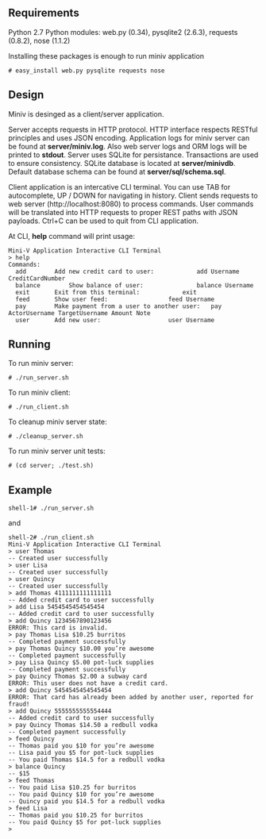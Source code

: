 Requirements
----------------
Python 2.7
Python modules: web.py (0.34), pysqlite2 (2.6.3), requests (0.8.2), nose (1.1.2)

Installing these packages is enough to run miniv application

    # easy_install web.py pysqlite requests nose

Design
----------------
Miniv is desinged as a client/server application. 

Server accepts requests in HTTP protocol. HTTP interface respects RESTful principles and uses JSON encoding. Application logs for miniv server can be found at **server/miniv.log**. Also web server logs and ORM logs will be printed to **stdout**. Server uses SQLite for persistance. Transactions are used to ensure consistency. SQLite database is located at **server/minivdb**. Default database schema can be found at **server/sql/schema.sql**.

Client application is an intercative CLI terminal. You can use TAB for autocomplete, UP / DOWN for navigating in history. Client sends requests to web server (http://localhost:8080) to process commands. User commands will be translated into HTTP requests to proper REST paths with JSON payloads. Ctrl+C can be used to quit from CLI application. 

At CLI, **help** command will print usage:

    Mini-V Application Interactive CLI Terminal
    > help
    Commands:
      add		 Add new credit card to user:			 add Username CreditCardNumber 
      balance	 	 Show balance of user:				 balance Username 
      exit		 Exit from this terminal:			 exit 
      feed		 Show user feed:				 feed Username 
      pay		 Make payment from a user to another user:	 pay ActorUsername TargetUsername Amount Note 
      user		 Add new user:					 user Username 

Running
----------------
To run miniv server: 

    # ./run_server.sh

To run miniv client:

    # ./run_client.sh
    
To cleanup miniv server state: 

    # ./cleanup_server.sh

To run miniv server unit tests:

    # (cd server; ./test.sh)

Example
----------------

    shell-1# ./run_server.sh

and

    shell-2# ./run_client.sh
    Mini-V Application Interactive CLI Terminal
    > user Thomas
    -- Created user successfully
    > user Lisa
    -- Created user successfully
    > user Quincy
    -- Created user successfully
    > add Thomas 4111111111111111
    -- Added credit card to user successfully
    > add Lisa 5454545454545454
    -- Added credit card to user successfully
    > add Quincy 1234567890123456
    ERROR: This card is invalid.
    > pay Thomas Lisa $10.25 burritos
    -- Completed payment successfully
    > pay Thomas Quincy $10.00 you’re awesome
    -- Completed payment successfully
    > pay Lisa Quincy $5.00 pot-luck supplies
    -- Completed payment successfully
    > pay Quincy Thomas $2.00 a subway card
    ERROR: This user does not have a credit card.
    > add Quincy 5454545454545454
    ERROR: That card has already been added by another user, reported for fraud!
    > add Quincy 5555555555554444
    -- Added credit card to user successfully
    > pay Quincy Thomas $14.50 a redbull vodka
    -- Completed payment successfully
    > feed Quincy
    -- Thomas paid you $10 for you’re awesome
    -- Lisa paid you $5 for pot-luck supplies
    -- You paid Thomas $14.5 for a redbull vodka
    > balance Quincy
    -- $15
    > feed Thomas
    -- You paid Lisa $10.25 for burritos
    -- You paid Quincy $10 for you’re awesome
    -- Quincy paid you $14.5 for a redbull vodka
    > feed Lisa
    -- Thomas paid you $10.25 for burritos
    -- You paid Quincy $5 for pot-luck supplies
    > 
    



